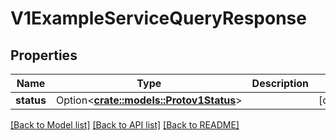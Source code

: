 # V1ExampleServiceQueryResponse

## Properties

Name | Type | Description | Notes
------------ | ------------- | ------------- | -------------
**status** | Option<[**crate::models::Protov1Status**](protov1Status.md)> |  | [optional]

[[Back to Model list]](../README.md#documentation-for-models) [[Back to API list]](../README.md#documentation-for-api-endpoints) [[Back to README]](../README.md)


